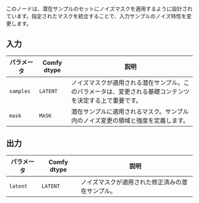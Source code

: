 
このノードは、潜在サンプルのセットにノイズマスクを適用するように設計されています。指定されたマスクを統合することで、入力サンプルのノイズ特性を変更します。

## 入力

| パラメータ | Comfy dtype | 説明 |
|-----------|-------------|-------------|
| `samples` | `LATENT`    | ノイズマスクが適用される潜在サンプル。このパラメータは、変更される基礎コンテンツを決定する上で重要です。 |
| `mask`    | `MASK`      | 潜在サンプルに適用されるマスク。サンプル内のノイズ変更の領域と強度を定義します。 |

## 出力

| パラメータ | Comfy dtype | 説明 |
|-----------|-------------|-------------|
| `latent`  | `LATENT`    | ノイズマスクが適用された修正済みの潜在サンプル。 |
